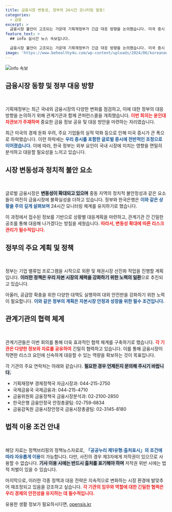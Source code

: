 ```yaml
---
title: 금융시장 변동성, 정부의 24시간 모니터링 발표!
categories:
  - 금융
excerpt: >
  금융시장 불안이 고조되는 가운데 기획재정부가 긴급 대응 방향을 논의했습니다. 미국 증시 하락과 중동 지정학적 위기가 여전히 불안 요소로 작용하고 있어, 한국 정부와 한국은행의 24시간 모니터링 체계가 필수적입니다.
feature_text: >
  ## info 실시간 뉴스 속보입니다.

  금융시장 불안이 고조되는 가운데 기획재정부가 긴급 대응 방향을 논의했습니다. 미국 증시 하락과 중동 지정학적 위기가 여전히 불안 요소로 작용하고 있어, 한국 정부와 한국은행의 24시간 모니터링 체계가 필수적입니다.
image: 'https://www.behealthy4u.com/wp-content/uploads/2024/06/koreanews.jpg'
---
```


<p><img src="https://www.behealthy4u.com/wp-content/uploads/2024/06/koreanews.jpg" alt="info 속보" /></p>

<h2 data-ke-size="size26">금융시장 동향 및 정부 대응 방향</h2>

<p data-ke-size="size16">&nbsp;</p>

<p>기획재정부는 최근 국내외 금융시장의 다양한 변화를 점검하고, 이에 대한 정부의 대응 방향을 논의하기 위해 관계기관과 함께 콘퍼런스콜을 개최했습니다. <b><span style="color: #ee2323;">이번 회의는 윤인대 차관보가 주재하며</span></b> 중요한 금융 정보 공유 및 대응 방안을 마련하는 자리였습니다. </p>

<p>최근 미국의 경제 둔화 우려, 주요 기업들의 실적 악화 등으로 인해 미국 증시가 큰 폭으로 하락했습니다. 이런 하락세는 <b><span style="color: #1a5490;">우리 증시를 포함한 글로벌 증시에 전반적인 조정으로 이어졌습니다.</span></b> 이에 따라, 한국 정부는 외부 요인이 국내 시장에 미치는 영향을 면밀히 분석하고 대응할 필요성을 느끼고 있습니다.</p>

<h2 data-ke-size="size26">시장 변동성과 정치적 불안 요소</h2>

<p data-ke-size="size16">&nbsp;</p>

<p>글로벌 금융시장은 <b><span style="background-color: #21538527;">변동성이 확대되고 있으며</span></b> 중동 지역의 정치적 불안정성과 같은 요소들이 여전히 금융시장에 불확실성을 더하고 있습니다. 정부와 한국은행은 <b><span style="color: #1a5490;">이와 같은 상황을 주의 깊게 살펴보며</span></b> 24시간 모니터링 체계를 유지하기로 했습니다.</p>

<p>이 과정에서 접수된 정보를 기반으로 상황별 대응계획을 마련하고, 관계기관 간 긴밀한 공조를 통해 대응해 나가겠다는 방침을 세웠습니다. <b><span style="color: #ee2323;">따라서, 변동성 확대에 따른 리스크 관리가 필수적입니다.</span></b></p>

<h2 data-ke-size="size26">정부의 주요 계획 및 정책</h2>

<p data-ke-size="size16">&nbsp;</p>

<p>정부는 기업 밸류업 프로그램을 시작으로 외환 및 채권시장 선진화 작업을 진행할 계획입니다. <b><span style="background-color: #21538527;">이러한 정책은 우리 자본 시장의 체력을 강화하기 위한 노력의 일환</span></b>으로 추진되고 있습니다. </p>

<p>아울러, 공급망 확충을 위한 다양한 대책도 실행하여 대외 안전판을 강화하기 위한 노력이 필요합니다. <b><span style="color: #1a5490;">이와 같은 정부의 계획은 자본시장 안정과 성장을 위한 필수 조건입니다.</span></b></p>

<h2 data-ke-size="size26">관계기관의 협력 체계</h2>

<p data-ke-size="size16">&nbsp;</p>

<p>관계기관들은 이번 회의를 통해 더욱 효과적인 협력 체계를 구축하기로 했습니다. <b><span style="color: #ee2323;">각 기관은 다양한 정보와 자료를 공유하여</span></b> 긴밀히 협력하고 있습니다. 이를 통해 금융시장이 직면한 리스크 요인에 신속하게 대응할 수 있는 역량을 확보하는 것이 목표입니다.</p>

<p>각 기관의 주요 연락처는 아래와 같습니다. <b><span style="background-color: #21538527;">필요한 경우 언제든지 문의해 주시기 바랍니다.</span></b></p>

<ul>
    <li>기획재정부 경제정책국 자금시장과: 044-215-2750</li>
    <li>국제금융국 국제금융과: 044-215-4710</li>
    <li>금융위원회 금융정책국 금융시장분석과: 02-2100-2850</li>
    <li>한국은행 금융안정국 안정총괄팀: 02-759-6834</li>
    <li>금융감독원 금융시장안정국 금융시장총괄팀: 02-3145-8180</li>
</ul>

<h2 data-ke-size="size26">법적 이용 조건 안내</h2>

<p data-ke-size="size16">&nbsp;</p>

<p>해당 자료는 정책브리핑의 정책뉴스자료로, <b><span style="color: #1a5490;">「공공누리 제1유형:출처표시」의 조건에 따라 자유롭게 이용</span></b>이 가능합니다. 다만, 사진의 경우 제3자에게 저작권이 있으므로 사용할 수 없습니다. <b><span style="background-color: #21538527;">기사 이용 시에는 반드시 출처를 표기해야 하며</span></b> 저작권 위반 시에는 법적 처벌이 있을 수 있습니다.</p>

<p>마지막으로, 이러한 각종 정책과 대응 전략은 지속적으로 변화하는 시장 환경에 발맞추어 재조정되고 있음을 강조하고 싶습니다. <b><span style="color: #ee2323;">각 기관의 임무와 역할에 대한 긴밀한 협력은 우리 경제의 안전성을 유지하는 데 필수적입니다.</span></b></p>
유용한 생활 정보가 필요하시다면, <a href="https://opensis.kr" rel="dofollow">opensis.kr</a>


